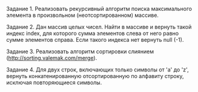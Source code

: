 Задание 1.
Реализовать рекурсивный алгоритм поиска максимального элемента в произвольном (неотсортированном) массиве. 

Задание 2.
Дан массив целых чисел. Найти в массиве и вернуть такой индекс index, для которого сумма элементов слева от него равно сумме элементов справа. Если такого индекса нет вернуть null (-1).

Задание 3.
Реализовать алгоритм сортировки слиянием (http://sorting.valemak.com/merge). 

Задание 4.
Для двух строк, включающих только символы от 'a'  до  'z', вернуть конкатенированную отсортированную по алфавиту строку, исключая повторяющиеся символы.
